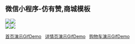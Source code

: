 ## 微信小程序-仿有赞,商城模板  

![](http://oiivm9udq.bkt.clouddn.com/demo/cakejpg01.jpg)![](http://oiivm9udq.bkt.clouddn.com/demo/cakejpg02.jpg)  
![](http://oiivm9udq.bkt.clouddn.com/demo/cakejpg03.jpg)![](http://oiivm9udq.bkt.clouddn.com/demo/cakejpg04.jpg)  
  
[首页演示GifDemo](http://oiivm9udq.bkt.clouddn.com/demo/cake-index.gif)  
[详情页演示GifDemo](http://oiivm9udq.bkt.clouddn.com/demo/cake-detail.gif)  
[购物车演示GifDemo](http://oiivm9udq.bkt.clouddn.com/demo/cake-cart.gif)  
